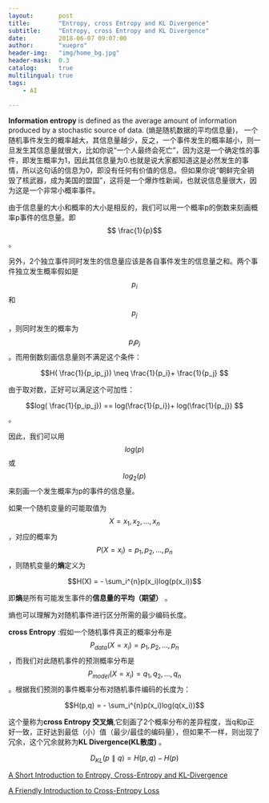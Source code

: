 ```yaml
---
layout:       post
title:        "Entropy, cross Entropy and KL Divergence"
subtitle:     "Entropy, cross Entropy and KL Divergence"
date:         2018-06-07 09:07:00
author:       "xuepro"
header-img:   "img/home_bg.jpg"
header-mask:  0.3
catalog:      true
multilingual: true
tags:
    - AI
    
---
```


**Information entropy** is defined as the average amount of information produced by a stochastic source of data.
(熵是随机数据的平均信息量)， 一个随机事件发生的概率越大，其信息量越少，反之，一个事件发生的概率越小，则一旦发生其信息量就很大，比如你说“一个人最终会死亡”，因为这是一个确定性的事件，即发生概率为1，因此其信息量为0.也就是说大家都知道这是必然发生的事情，所以这句话的信息为0，即没有任何有价值的信息。但如果你说“朝鲜完全销毁了核武器，成为美国的盟国”，这将是一个爆炸性新闻，也就说信息量很大，因为这是一个非常小概率事件。

由于信息量的大小和概率的大小是相反的，我们可以用一个概率p的倒数来刻画概率p事件的信息量。即$$ \frac{1}{p}$$。

另外，2个独立事件同时发生的信息量应该是各自事件发生的信息量之和。两个事件独立发生概率假如是$$p_i$$和$$p_j$$，则同时发生的概率为$$p_ip_j$$。而用倒数刻画信息量则不满足这个条件：

 $$H( \frac{1}{p_ip_j}) \neq \frac{1}{p_i}+ \frac{1}{p_j} $$
 
 由于取对数，正好可以满足这个可加性：
 
 $$log( \frac{1}{p_ip_j}) == log(\frac{1}{p_i})+ log(\frac{1}{p_j}) $$。
 
 因此，我们可以用$$log(p)$$或$$log_2(p)$$来刻画一个发生概率为p的事件的信息量。
 
 如果一个随机变量的可能取值为$$X = { x_1,x_2,\dots,x_n }$$，对应的概率为$$P(X=x_i) = { p_1,p_2,\dots,p_n } $$，则随机变量的**熵**定义为
 
 $$H(X)  = - \sum_i^{n}p(x_i)log(p(x_i))$$
 
 即**熵**是所有可能发生事件的**信息量的平均（期望）** 。
 
 熵也可以理解为对随机事件进行区分所需的最少编码长度。
 
 **cross Entropy** :假如一个随机事件真正的概率分布是 $$P_{data}(X=x_i) = { p_1,p_2,\dots,p_n } $$，而我们对此随机事件的预测概率分布是$$P_{model}(X=x_i) = { q_1,q_2,\dots,q_n } $$。根据我们预测的事件概率分布对随机事件编码的长度为：
 
  $$H(p,q)  = - \sum_i^{n}p(x_i)log(q(x_i))$$
  
  这个量称为**cross Entropy 交叉熵**,它刻画了2个概率分布的差异程度，当q和p正好一致，正好达到最低（小）值（最少/最佳的编码量），但如果不一样，则出现了冗余，这个冗余就称为**KL Divergence(KL散度)** 。
  
  $$D_{KL}(p \parallel q)  = H(p,q) - H(p)$$
  
 

[A Short Introduction to Entropy, Cross-Entropy and KL-Divergence](https://www.youtube.com/watch?v=ErfnhcEV1O8)

[A Friendly Introduction to Cross-Entropy Loss](https://rdipietro.github.io/friendly-intro-to-cross-entropy-loss/)
